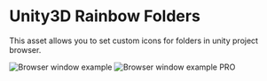 # Unity3D Rainbow Folders

This asset allows you to set custom icons for folders in unity project browser.

![Browser window example](https://raw.githubusercontent.com/PhannGor/phanngor.github.io/master/RainbowFolders/preview_rainbow_folders.png)
![Browser window example PRO](https://raw.githubusercontent.com/PhannGor/phanngor.github.io/master/RainbowFolders/preview_rainbow_folders_pro.jpg)

